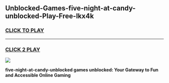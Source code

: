 
## Unblocked-Games-five-night-at-candy-unblocked-Play-Free-lkx4k
<h3>
<a href="https://premium76.site?title=five-night-at-candy-unblocked&ref=10A">CLICK TO PLAY</a></h3>
<hr>

<h3>
<a href="https://premium76.site?title=five-night-at-candy-unblocked&ref=10A">CLICK 2 PLAY</a>
  
</h3>

<a href="https://premium76.site?title=five-night-at-candy-unblocked&ref=10A"><img src="https://clearcache.store/games.png"></a>


**five-night-at-candy-unblocked games unblocked: Your Gateway to Fun and Accessible Online Gaming**
